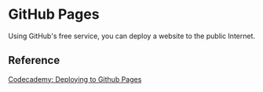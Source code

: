 # GitHub Pages

Using GitHub's free service, you can deploy a website to the public Internet. 

## Reference
[Codecademy: Deploying to Github Pages](https://www.codecademy.com/paths/full-stack-engineer-career-path/tracks/fscp-bringing-your-site-online/modules/fscp-deploy-a-site-with-github-pages/articles/f1-u3-github-pages)
